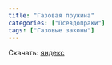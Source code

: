 ```yaml
---
title: "Газовая пружина"
categories: ["Псевдопраки"]
tags: ["Газовые законы"]
---
```


Скачать: [яндекс](https://docs.yandex.ru/docs/view?url=ya-disk-public%3A%2F%2FkKF2EDgiG1CTJCGAUZ5jlVIsgmZ2ojIvS3AaOviQZCX%2BPLHfQIPgfZMCMWAfmHWsEkI0e0it%2FP53JjBKdrjFug%3D%3D%3A%2F%D0%9F%D1%81%D0%B5%D0%B2%D0%B4%D0%BE%D1%8D%D0%BA%D1%81%D0%BF%D0%B5%D1%80%D0%B8%D0%BC%D0%B5%D0%BD%D1%82%2F%D0%94%D0%B0%D0%B2%D0%BB%D0%B5%D0%BD%D0%B8%D0%B5%20(%D0%BC%D0%B5%D1%85%D0%B0%D0%BD%D0%B8%D0%BA%D0%B0)%2F8_3%20%D0%9F%D1%81%D0%B5%D0%B2%D0%B4%D0%BE%D1%8D%D0%BA%D1%81%D0%BF%D0%B5%D1%80%D0%B8%D0%BC%D0%B5%D0%BD%D1%82%20%D0%93%D0%B0%D0%B7%D0%BE%D0%B2%D0%B0%D1%8F%20%D0%BF%D1%80%D1%83%D0%B6%D0%B8%D0%BD%D0%B0.pdf&name=8_3%20%D0%9F%D1%81%D0%B5%D0%B2%D0%B4%D0%BE%D1%8D%D0%BA%D1%81%D0%BF%D0%B5%D1%80%D0%B8%D0%BC%D0%B5%D0%BD%D1%82%20%D0%93%D0%B0%D0%B7%D0%BE%D0%B2%D0%B0%D1%8F%20%D0%BF%D1%80%D1%83%D0%B6%D0%B8%D0%BD%D0%B0.pdf&nosw=1)

